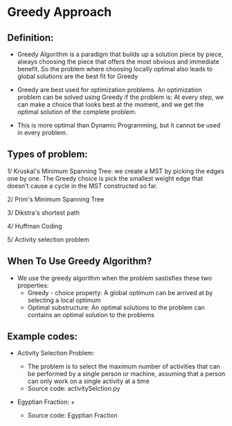 # Greedy Approach

## Definition:

- Greedy Algorithm is a paradigm that builds up a solution piece by piece, always choosing the piece that offers 
the most obvious and immediate benefit. So the problem where choosing locally optimal also leads to global solutions are the best fit for Greedy

- Greedy are best used for optimization problems. An optimization problem can be solved using Greedy if the problem is: 
At every step, we can make a choice that looks best at the moment, and we get the optimal solution of the complete problem. 

- This is more optimal than Dynamic Programming, but it cannot be used in every problem. 


## Types of problem: 

1/ Kruskal's Minimum Spanning Tree: we create a MST by picking the edges one by one. The Greedy choice is pick the smallest weight edge that doesn't cause a cycle in the MST constructed so far. 

2/ Prim's Minimum Spanning Tree

3/ Dikstra's shortest path

4/ Huffman Coding

5/ Activity selection problem



## When To Use Greedy Algorithm?

- We use the greedy algorithm when the problem sastisfies these two properties: 
    + Greedy - choice property: A global optimum can be arrived at by selecting a local optimum
    + Optimal substructure: An optimal solutions to the problem can contains an optimal solution to the problems








## Example codes: 

- Activity Selection Problem:
    + The problem is to select the maximum number of activities that can be performed by a single person or machine, assuming that a person can only work on a single activity at a time
    + Source code: activitySelction.py

- Egyptian Fraction: 
    + 
    + Source code: Egyptian Fraction
